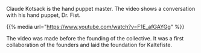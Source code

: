 <!--
.. title: The speaking impossible fist
.. slug: the-speaking-impossible-fist
.. date: 2012-06-05 12:00:00 UTC+01:00
.. tags:
.. category: video
.. link:
.. description:
.. type: text
-->

Claude Kotsack is the hand puppet master. The video shows a conversation with his hand puppet, Dr. Fist.

{{% media url="https://www.youtube.com/watch?v=F1E_afGAYGg" %}}

The video was made before the founding of the collective. It was a first collaboration of the founders and laid the foundation for Kaltefiste.
